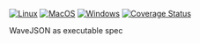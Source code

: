 [![Linux](https://github.com/wavedrom/sekvenco/actions/workflows/linux.yml/badge.svg)](https://github.com/wavedrom/sekvenco/actions/workflows/linux.yml)
[![MacOS](https://github.com/wavedrom/sekvenco/actions/workflows/macos.yml/badge.svg)](https://github.com/wavedrom/sekvenco/actions/workflows/macos.yml)
[![Windows](https://github.com/wavedrom/sekvenco/actions/workflows/windows.yml/badge.svg)](https://github.com/wavedrom/sekvenco/actions/workflows/windows.yml)
[![Coverage Status](https://coveralls.io/repos/github/wavedrom/sekvenco/badge.svg?branch=trunk)](https://coveralls.io/github/wavedrom/sekvenco?branch=trunk)

WaveJSON as executable spec

